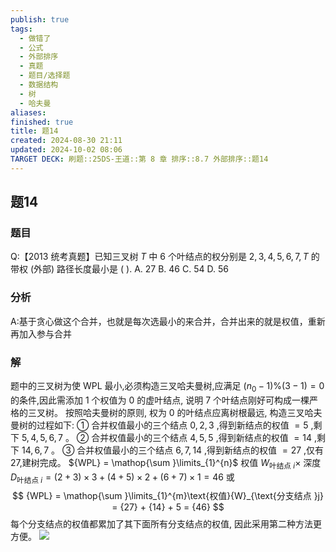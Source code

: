 ```yaml
---
publish: true
tags:
  - 做错了
  - 公式
  - 外部排序
  - 真题
  - 题目/选择题
  - 数据结构
  - 树
  - 哈夫曼
aliases: 
finished: true
title: 题14
created: 2024-08-30 21:11
updated: 2024-10-02 08:06
TARGET DECK: 刷题::25DS-王道::第 8 章 排序::8.7 外部排序::题14
---
```

## 题14
### 题目
Q:【2013 统考真题】已知三叉树 $T$ 中 6 个叶结点的权分别是 $2,3,4,5,6,7,T$ 的带权 (外部) 路径长度最小是 ( ).
A. 27 B. 46 C. 54 D. 56
### 分析
A:基于贪心做这个合并，也就是每次选最小的来合并，合并出来的就是权值，重新再加入参与合并
### 解
题中的三叉树为使 WPL 最小,必须构造三叉哈夫曼树,应满足 $( {{n}_{0} - 1}) \% ( {3 - 1})  = 0$ 的条件,因此需添加 1 个权值为 0 的虚叶结点, 说明 7 个叶结点刚好可构成一棵严格的三叉树。
按照哈夫曼树的原则, 权为 0 的叶结点应离树根最远, 构造三叉哈夫曼树的过程如下:
① 合并权值最小的三个结点 $0,2,3$ ,得到新结点的权值 $= 5$ ,剩下 $5,4,5,6,7$ 。
② 合并权值最小的三个结点 $4,5,5$ ,得到新结点的权值 $= {14}$ ,剩下 ${14},6,7$ 。
③ 合并权值最小的三个结点 $6,7,{14}$ ,得到新结点的权值 $= {27}$ ,仅有 27,建树完成。
${WPL} = \mathop{\sum }\limits_{1}^{n}$ 权值 ${W}_{\text{叶结点 }i} \times$ 深度 ${D}_{\text{叶结点 }i} = ( {2 + 3})  \times  3 + ( {4 + 5})  \times  2 + ( {6 + 7})  \times  1 = {46}$
或
$$
{WPL} = \mathop{\sum }\limits_{1}^{m}\text{权值}{W}_{\text{分支结点 }j} = {27} + {14} + 5 = {46}
$$
每个分支结点的权值都累加了其下面所有分支结点的权值, 因此采用第二种方法更方便。
![](https://img.hwenyi.tech/202410021601710.webp)


 